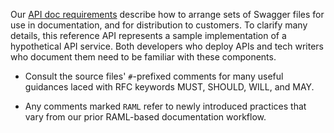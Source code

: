 Our [API doc
requirements](https://collaborate.akamai.com/confluence/display/AUE/Swagger+Requirements+for+API+Documentation)
describe how to arrange sets of Swagger files for use in
documentation, and for distribution to customers.  To clarify many
details, this reference API represents a sample implementation of a
hypothetical API service.  Both developers who deploy APIs and tech
writers who document them need to be familiar with these components.

- Consult the source files' `#`-prefixed comments for many useful
guidances laced with RFC keywords MUST, SHOULD, WILL, and MAY.

- Any comments marked `RAML` refer to newly introduced practices that
vary from our prior RAML-based documentation workflow.
